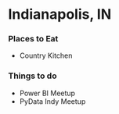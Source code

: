 # Indianapolis, IN

### Places to Eat
- Country Kitchen

### Things to do
- Power BI Meetup
- PyData Indy Meetup
